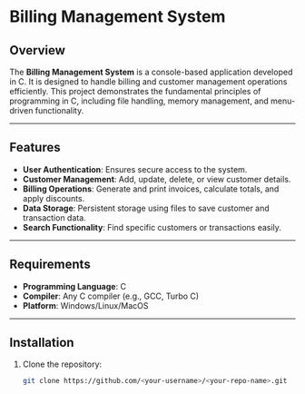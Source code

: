 # Billing Management System

## Overview
The **Billing Management System** is a console-based application developed in C. It is designed to handle billing and customer management operations efficiently. This project demonstrates the fundamental principles of programming in C, including file handling, memory management, and menu-driven functionality.

---

## Features
- **User Authentication**: Ensures secure access to the system.
- **Customer Management**: Add, update, delete, or view customer details.
- **Billing Operations**: Generate and print invoices, calculate totals, and apply discounts.
- **Data Storage**: Persistent storage using files to save customer and transaction data.
- **Search Functionality**: Find specific customers or transactions easily.

---

## Requirements
- **Programming Language**: C
- **Compiler**: Any C compiler (e.g., GCC, Turbo C)
- **Platform**: Windows/Linux/MacOS

---

## Installation
1. Clone the repository:
   ```bash
   git clone https://github.com/<your-username>/<your-repo-name>.git
